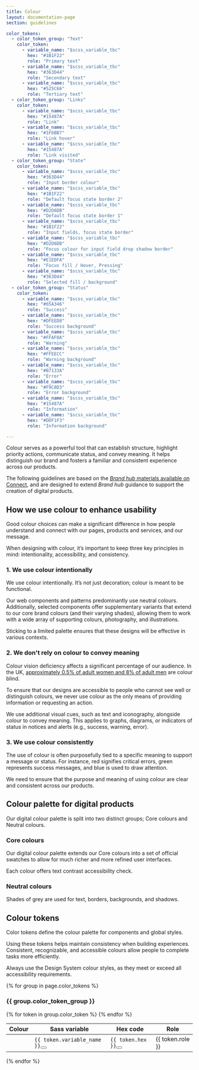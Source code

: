 ```yaml
---
title: Colour
layout: documentation-page
section: guidelines

color_tokens:
  - color_token_group: "Text"
    color_token:
      - variable_name: "$scss_variable_tbc"
        hex: "#1B1F22"
        role: "Primary text"
      - variable_name: "$scss_variable_tbc"
        hex: "#363D44"
        role: "Secondary text"
      - variable_name: "$scss_variable_tbc"
        hex: "#525C66"
        role: "Tertiary text"
  - color_token_group: "Links"
    color_token:
      - variable_name: "$scss_variable_tbc"
        hex: "#15487A"
        role: "Link"
      - variable_name: "$scss_variable_tbc"
        hex: "#1F6BB7"
        role: "Link hover"
      - variable_name: "$scss_variable_tbc"
        hex: "#15487A"
        role: "Link visited"
  - color_token_group: "State"
    color_token:
      - variable_name: "$scss_variable_tbc"
        hex: "#363D44"
        role: "Input border colour"
      - variable_name: "$scss_variable_tbc"
        hex: "#1B1F22"
        role: "Default focus state border 2"
      - variable_name: "$scss_variable_tbc"
        hex: "#D2D6DB"
        role: "Default focus state border 1"
      - variable_name: "$scss_variable_tbc"
        hex: "#1B1F22"
        role: "Input fields, focus state border"
      - variable_name: "$scss_variable_tbc"
        hex: "#D2D6DB"
        role: "Focus colour for input field drop shadow border"
      - variable_name: "$scss_variable_tbc"
        hex: "#E1EDFA"
        role: "Focus fill / Hover, Pressing"
      - variable_name: "$scss_variable_tbc"
        hex: "#363D44"
        role: "Selected fill / background"
  - color_token_group: "Status"
    color_token:
      - variable_name: "$scss_variable_tbc"
        hex: "#65A346"
        role: "Success"
      - variable_name: "$scss_variable_tbc"
        hex: "#DFEED8"
        role: "Success background"
      - variable_name: "$scss_variable_tbc"
        hex: "#FFAF0A"
        role: "Warning"
      - variable_name: "$scss_variable_tbc"
        hex: "#FFEECC"
        role: "Warning background"
      - variable_name: "$scss_variable_tbc"
        hex: "#B7133A"
        role: "Error"
      - variable_name: "$scss_variable_tbc"
        hex: "#F9C8D3"
        role: "Error background"
      - variable_name: "$scss_variable_tbc"
        hex: "#15487A"
        role: "Information"
      - variable_name: "$scss_variable_tbc"
        hex: "#DDF1F3"
        role: "Information background"

---
```




Colour serves as a powerful tool that can establish structure, highlight priority actions, communicate status, and convey meaning. It helps distinguish our brand and fosters a familiar and consistent experience across our products.

The following guidelines are based on the [*Brand hub* materials available on Connect](https://est.interactgo.com/page/10061), and are designed to extend *Brand hub* guidance to support the creation of digital products.


## How we use colour to enhance usability

Good colour choices can make a significant difference in how people understand and connect with our pages, products and services, and our message.

When designing with colour, it’s important to keep three key principles in mind: intentionality, accessibility, and consistency.

### 1. We use colour intentionally

We use colour intentionally. It’s not just decoration; colour is meant to be functional.

Our web components and patterns predominantly use neutral colours. Additionally, selected components offer supplementary variants that extend to our core brand colours (and their varying shades), allowing them to work with a wide array of supporting colours, photography, and illustrations.

Sticking to a limited palette ensures that these designs will be effective in various contexts.

### 2. We don't rely on colour to convey meaning

Colour vision deficiency affects a significant percentage of our audience. In the UK, [approximately 0.5% of adult women and 8% of adult men](https://www.colourblindawareness.org/colour-blindness/) are colour blind.

To ensure that our designs are accessible to people who cannot see well or distinguish colours, we never use colour as the only means of providing information or requesting an action.

We use additional visual cues, such as text and iconography, alongside colour to convey meaning. This applies to graphs, diagrams, or indicators of status in notices and alerts (e.g., success, warning, error).

### 3. We use colour consistently

The use of colour is often purposefully tied to a specific meaning to support a message or status. For instance, red signifies critical errors, green represents success messages, and blue is used to draw attention.

We need to ensure that the purpose and meaning of using colour are clear and consistent across our products.


## Colour palette for digital products

Our digital colour palette is split into two distinct groups; Core colours and Neutral colours.

### Core colours

Our digital colour palette extends our Core colours into a set of official swatches to allow for much richer and more refined user interfaces.

Each colour offers text contrast accessibility check.

<div class="js-color-block" data-color-group="core"></div>


### Neutral colours

Shades of grey are used for text, borders, backgrounds, and shadows.

<div class="js-color-block" data-color-group="neutral"></div>

## Colour tokens

Color tokens define the colour palette for components and global styles.

Using these tokens helps maintain consistency when building experiences. Consistent, recognizable, and accessible colours allow people to complete tasks more efficiently.

Always use the Design System colour styles, as they meet or exceed all accessibility requirements.

{% for group in page.color_tokens %}
  <h3>{{ group.color_token_group }}</h3>
  <table class="design-token-table">
    <thead>
      <tr>
        <th class="first-column">Colour</th>
        <th class="second-column">Sass variable</th>
        <th class="third-column">Hex code</th>
        <th class="last-column">Role</th>
      </tr>
    </thead>
    <tbody>
      {% for token in group.color_token %}
      <tr>
        <td>
          <div class="color-token-preview" style="background-color:{{ token.hex }}"></div>
        </td>
        <td><code>{{ token.variable_name }}</code><button class="btn-clipboard js-btn-clipboard" title="Copy variable name"></button></td>
        <td><code>{{ token.hex }}</code><button class="btn-clipboard js-btn-clipboard" title="Copy HEX colour value"></button></td>
        <td>{{ token.role }}</td>
      </tr>
      {% endfor %}
    </tbody>
  </table>

{% endfor %}


<script src="https://cdnjs.cloudflare.com/ajax/libs/underscore.js/1.13.6/underscore-min.js" integrity="sha512-2V49R8ndaagCOnwmj8QnbT1Gz/rie17UouD9Re5WxbzRVUGoftCu5IuqqtAM9+UC3fwfHCSJR1hkzNQh/2wdtg==" crossorigin="anonymous" referrerpolicy="no-referrer"></script>
<script src="https://cdnjs.cloudflare.com/ajax/libs/jquery/3.6.4/jquery.min.js"></script>
<script src="https://cdn.jsdelivr.net/npm/values.js"></script>
<script src="/assets/js/libs/clipboard.min.js"></script>
<script src="/assets/js/libs/tinycolor-min.js"></script>
<script src="/assets/js/colour-palette.js?v=3ervcgfghetg"></script>
<script src="/assets/js/colour-gen.js?v=sdqq3ervcgfghetg"></script>